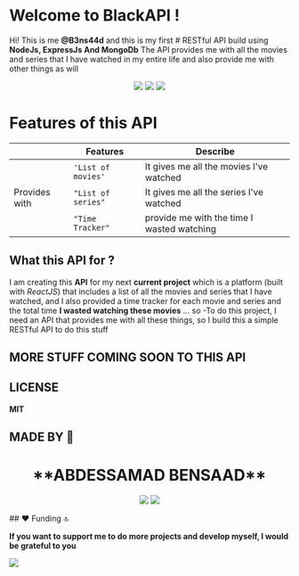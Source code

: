 # Welcome to BlackAPI !

Hi! This is me **@B3ns44d** and this is my first # RESTful API build using **NodeJs, ExpressJs And MongoDb** The API provides me with all the movies and series that I have watched in my entire life and also provide me with other things as will
<p align="center">
<img src="https://img.shields.io/badge/Node.js-43853D?style=for-the-badge&logo=node.js&logoColor=white" />
<img src="https://img.shields.io/badge/MongoDB-4EA94B?style=for-the-badge&logo=mongodb&logoColor=white" />
<img src="https://img.shields.io/badge/Express.js-404D59?style=for-the-badge" />
</p>

# Features of this API

|                |Features                       |Describe         			   |
|----------------|-------------------------------|-----------------------------|
|			 	 |`'List of movies'`            |It gives me all the movies I've watched|
|Provides with   |`"List of series"`            |It gives me all the series I've watched|
|	             |`"Time Tracker"`              |provide me with the time I wasted watching|

## What this API for ?
I am creating this **API** for my next **current project** which is a platform (built with *ReactJS*) that includes a list of all the movies and series that I have watched, and I also provided a time tracker for each movie and series and the total time **I wasted watching these movies** ... so -To do this project, I need an API that provides me with all these things, so I build this a simple RESTful API to do this stuff

## MORE STUFF COMING SOON TO THIS API

## LICENSE
**MIT**

## MADE BY 🖤
<h1 align="center">**ABDESSAMAD BENSAAD**
</h2>
<p align="center">
<a href="https://twitter.com/B3ns44d" target="_blank">
<img href="https://twitter.com/B3ns44d" src="https://img.shields.io/badge/Twitter-1DA1F2?style=for-the-badge&logo=twitter&logoColor=white"/></a>
<a href="https://www.linkedin.com/in/b3ns44d/" target="_blank">
<img src="https://img.shields.io/badge/LinkedIn-0077B5?style=for-the-badge&logo=linkedin&logoColor=white" /></a>
</p>
## ❤ Funding 🔝

**If you want to support me to do more projects and develop myself, I would be grateful to you** 

<a href="https://ko-fi.com/b3ns44d" target="_blank">
<img src="https://img.shields.io/badge/Ko--fi-F16061?style=for-the-badge&logo=ko-fi&logoColor=white"/>
</a>
